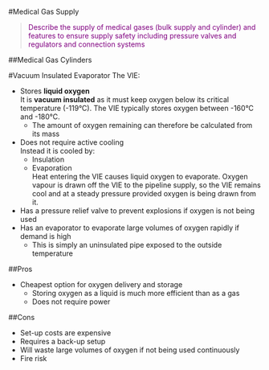 #Medical Gas Supply

> <p style="color:purple";>Describe the supply of medical gases (bulk supply and cylinder) and features to ensure supply safety including pressure valves and regulators and connection systems</p>

##Medical Gas Cylinders

#Vacuum Insulated Evaporator
The VIE:
* Stores **liquid oxygen**  
It is **vacuum insulated** as it must keep oxygen below its critical temperature (-119°C). The VIE typically stores oxygen between -160°C and -180°C.
    * The amount of oxygen remaining can therefore be calculated from its mass
* Does not require active cooling  
Instead it is cooled by:
    * Insulation
    * Evaporation  
    Heat entering the VIE causes liquid oxygen to evaporate. Oxygen vapour is drawn off the VIE to the pipeline supply, so the VIE remains cool and at a steady pressure provided oxygen is being drawn from it.
* Has a pressure relief valve to prevent explosions if oxygen is not being used
* Has an evaporator to evaporate large volumes of oxygen rapidly if demand is high
    * This is simply an uninsulated pipe exposed to the outside temperature


##Pros
* Cheapest option for oxygen delivery and storage
    * Storing oxygen as a liquid is much more efficient than as a gas
    * Does not require power

##Cons
* Set-up costs are expensive
* Requires a back-up setup
* Will waste large volumes of oxygen if not being used continuously
* Fire risk


